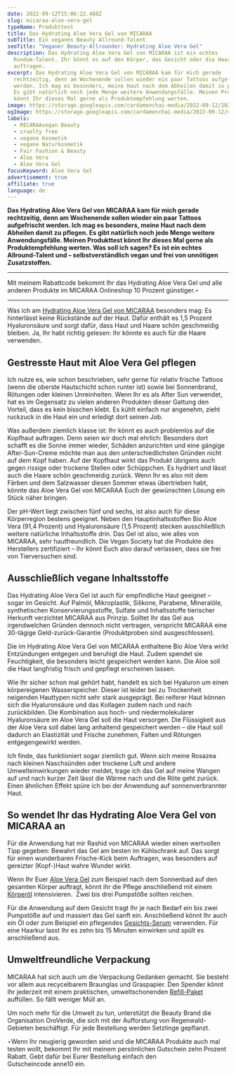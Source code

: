 ```yaml
---
date: 2022-09-12T15:06:22.488Z
slug: micaraa-aloe-vera-gel
typeName: Produkttest
title: Das Hydrating Aloe Vera Gel von MICARAA
subTitle: Ein veganes Beauty Allround-Talent
seoTitle: "Veganer Beauty-Allrounder: Hydrating Aloe Vera Gel"
description: Das Hydrating Aloe Vera Gel von MICARAA ist ein echtes
  Rundum-Talent. Ihr könnt es auf den Körper, das Gesicht oder die Haare
  auftragen.
excerpt: Das Hydrating Aloe Vera Gel von MICARAA kam für mich gerade
  rechtzeitig, denn am Wochenende sollen wieder ein paar Tattoos aufgefrischt
  werden. Ich mag es besonders, meine Haut nach dem Abheilen damit zu pflegen.
  Es gibt natürlich noch jede Menge weitere Anwendungsfälle. Meinen Produkttest
  könnt Ihr dieses Mal gerne als Produktempfehlung werten.
image: https://storage.googleapis.com/cardamonchai-media/2022-09-12/2022-09-12-micaraa-aloe-vera-gel-jpg-imagine-080808_625240_2048_1536/640.webp
ogImage: https://storage.googleapis.com/cardamonchai-media/2022-09-12/micaraa-aloe-vera-gel-fb-jpeg-imagine-080808_62513f_1200_628/640.webp
labels:
  - MICARAAvegan Beauty
  - cruelty free
  - vegane Kosmetik
  - vegane Naturkosmetik
  - Fair Fashion & Beauty
  - Aloe Vera
  - Aloe Vera Gel
focusKeyword: Aloe Vera Gel
advertisement: true
affiliate: true
language: de
---
```

**Das Hydrating Aloe Vera Gel von MICARAA kam für mich gerade rechtzeitig, denn am Wochenende sollen wieder ein paar Tattoos aufgefrischt werden. Ich mag es besonders, meine Haut nach dem Abheilen damit zu pflegen. Es gibt natürlich noch jede Menge weitere Anwendungsfälle. Meinen Produkttest könnt Ihr dieses Mal gerne als Produktempfehlung werten. Was soll ich sagen? Es ist ein echtes Allround-Talent und – selbstverständlich vegan und frei von unnötigen Zusatzstoffen.**

---

Mit meinem Rabattcode bekommt Ihr das Hydrating Aloe Vera Gel und alle anderen Produkte im MICARAA Onlineshop 10 Prozent günstiger.⋆

---

Was ich am [Hydrating Aloe Vera Gel von MICARAA](https://tidd.ly/3Qyb5Wh) besonders mag: Es hinterlässt keine Rückstände auf der Haut. Dafür enthält es 1,5 Prozent Hyaluronsäure und sorgt dafür, dass Haut und Haare schön geschmeidig bleiben. Ja, Ihr habt richtig gelesen: Ihr könnte es auch für die Haare verwenden.

## Gestresste Haut mit Aloe Vera Gel pflegen

Ich nutze es, wie schon beschrieben, sehr gerne für relativ frische Tattoos (wenn die oberste Hautschicht schon runter ist) sowie bei Sonnenbrand, Rötungen oder kleinen Unreinheiten. Wenn Ihr es als After Sun verwendet, hat es im Gegensatz zu vielen anderen Produkten dieser Gattung den Vorteil, dass es kein bisschen klebt. Es kühlt einfach nur angenehm, zieht ruckzuck in die Haut ein und erledigt dort seinen Job.

Was außerdem ziemlich klasse ist: Ihr könnt es auch problemlos auf die Kopfhaut auftragen. Denn seien wir doch mal ehrlich: Besonders dort schafft es die Sonne immer wieder, Schäden anzurichten und eine gängige After-Sun-Creme möchte man aus den unterschiedlichsten Gründen nicht auf dem Kopf haben. Auf der Kopfhaut wirkt das Produkt übrigens auch gegen rissige oder trockene Stellen oder Schüppchen. Es hydriert und lässt auch die Haare schön geschmeidig zurück. Wenn Ihr es also mit dem Färben und dem Salzwasser diesen Sommer etwas übertrieben habt, könnte das Aloe Vera Gel von MICARAA Euch der gewünschten Lösung ein Stück näher bringen.

Der pH-Wert liegt zwischen fünf und sechs, ist also auch für diese Körperregion bestens geeignet. Neben den Hauptinhaltsstoffen Bio Aloe Vera (91,4 Prozent) und Hyaluronsäure (1,5 Prozent) stecken ausschließlich weitere natürliche Inhaltsstoffe drin. Das Gel ist also, wie alles von MICARAA, sehr hautfreundlich. Die Vegan Society hat die Produkte des Herstellers zertifiziert – Ihr könnt Euch also darauf verlassen, dass sie frei von Tierversuchen sind.

<Gallery name="micaraa-aloe-vera-gel-1" />

## Ausschließlich vegane Inhaltsstoffe

Das Hydrating Aloe Vera Gel ist auch für empfindliche Haut geeignet – sogar im Gesicht. Auf Palmöl, Mikroplastik, Silikone, Parabene, Mineralöle, synthetischen Konservierungsstoffe, Sulfate und Inhaltsstoffe tierischer Herkunft verzichtet MICARAA aus Prinzip. Solltet Ihr das Gel aus irgendwelchen Gründen dennoch nicht vertragen, verspricht MICARAA eine 30-tägige Geld-zurück-Garantie (Produktproben sind ausgeschlossen).

Die im Hydrating Aloe Vera Gel von MICARAA enthaltene Bio Aloe Vera wirkt Entzündungen entgegen und beruhigt die Haut. Zudem spendet sie Feuchtigkeit, die besonders leicht gespeichert werden kann. Die Aloe soll die Haut langfristig frisch und gepflegt erscheinen lassen.

Wie Ihr sicher schon mal gehört habt, handelt es sich bei Hyaluron um einen körpereigenen Wasserspeicher. Dieser ist leider bei zu Trockenheit neigenden Hauttypen nicht sehr stark ausgeprägt. Bei reiferer Haut können sich die Hyaluronsäure und das Kollagen zudem nach und nach zurückbilden. Die Kombination aus hoch- und niedermolekularer Hyaluronsäure im Aloe Vera Gel soll die Haut versorgen. Die Flüssigkeit aus der Aloe Vera soll dabei lang anhaltend gespeichert werden – die Haut soll dadurch an Elastizität und Frische zunehmen, Falten und Rötungen entgegengewirkt werden.

Ich finde, das funktioniert sogar ziemlich gut. Wenn sich meine Rosazea nach kleinen Naschsünden oder trockene Luft und andere Umwelteinwirkungen wieder meldet, trage ich das Gel auf meine Wangen auf und nach kurzer Zeit lässt die Wärme nach und die Röte geht zurück. Einen ähnlichen Effekt spüre ich bei der Anwendung auf sonnenverbrannter Haut.

## So wendet Ihr das Hydrating Aloe Vera Gel von MICARAA an

Für die Anwendung hat mir Rashid von MICARAA wieder einen wertvollen Tipp gegeben: Bewahrt das Gel am besten im Kühlschrank auf. Das sorgt für einen wunderbaren Frische-Kick beim Auftragen, was besonders auf gereizter (Kopf-)Haut wahre Wunder wirkt.

Wenn Ihr Euer [Aloe Vera Gel](https://tidd.ly/3Qyb5Wh) zum Beispiel nach dem Sonnenbad auf den gesamten Körper auftragt, könnt ihr die Pflege anschließend mit einem [Körperöl](https://tidd.ly/3RVzTbR) intensivieren.  Zwei bis drei Pumpstöße sollten reichen.

Für die Anwendung auf dem Gesicht tragt Ihr je nach Bedarf ein bis zwei Pumpstöße auf und massiert das Gel sanft ein. Anschließend könnt Ihr auch ein Öl oder zum Beispiel ein pflegendes [Gesichts-Serum](/2022/07/micaraa-bakuchiol-face-serum/) verwenden. Für eine Haarkur lasst Ihr es zehn bis 15 Minuten einwirken und spült es anschließend aus.

## Umweltfreundliche Verpackung

MICARAA hat sich auch um die Verpackung Gedanken gemacht. Sie besteht vor allem aus recycelbarem Braunglas und Graspapier. Den Spender könnt Ihr jederzeit mit einem praktischen, umweltschonenden [Refill-Paket](https://tidd.ly/3U6T4RR) auffüllen. So fällt weniger Müll an.

Um noch mehr für die Umwelt zu tun, unterstützt die Beauty Brand die Organisation OroVerde, die sich mit der Aufforstung von Regenwald-Gebieten beschäftigt. Für jede Bestellung werden Setzlinge gepflanzt.

⋆Wenn Ihr neugierig geworden seid und die MICARAA Produkte auch mal testen wollt, bekommt Ihr mit meinem persönlichen Gutschein zehn Prozent Rabatt. Gebt dafür bei Eurer Bestellung einfach den Gutscheincode anne10 ein.

<Gallery name="micaraa-aloe-vera-gel-2" />
